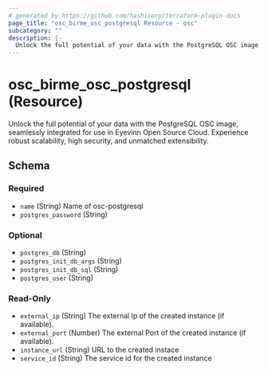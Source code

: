 ```yaml
---
# generated by https://github.com/hashicorp/terraform-plugin-docs
page_title: "osc_birme_osc_postgresql Resource - osc"
subcategory: ""
description: |-
  Unlock the full potential of your data with the PostgreSQL OSC image, seamlessly integrated for use in Eyevinn Open Source Cloud. Experience robust scalability, high security, and unmatched extensibility.
---
```


# osc_birme_osc_postgresql (Resource)

Unlock the full potential of your data with the PostgreSQL OSC image, seamlessly integrated for use in Eyevinn Open Source Cloud. Experience robust scalability, high security, and unmatched extensibility.



<!-- schema generated by tfplugindocs -->
## Schema

### Required

- `name` (String) Name of osc-postgresql
- `postgres_password` (String)

### Optional

- `postgres_db` (String)
- `postgres_init_db_args` (String)
- `postgres_init_db_sql` (String)
- `postgres_user` (String)

### Read-Only

- `external_ip` (String) The external Ip of the created instance (if available).
- `external_port` (Number) The external Port of the created instance (if available).
- `instance_url` (String) URL to the created instace
- `service_id` (String) The service id for the created instance
